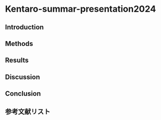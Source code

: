 # Kentaro-summar-presentation2024

## Introduction


## Methods

## Results

## Discussion

## Conclusion

## 参考文献リスト
